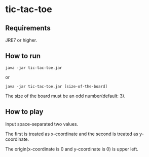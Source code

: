 # tic-tac-toe

## Requirements

JRE7 or higher.

## How to run

    java -jar tic-tac-toe.jar

or

    java -jar tic-tac-toe.jar [size-of-the-board]

The size of the board must be an odd number(default: 3).

## How to play

Input space-separated two values.

The first is treated as x-coordinate and the second is treated as y-coordinate. 

The origin(x-coordinate is 0 and y-coordinate is 0) is upper left.